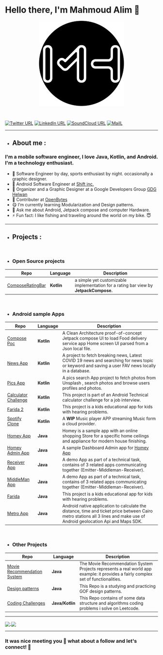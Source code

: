 # Hello there, I'm Mahmoud Alim 👋


<p align="center">
<img src="https://github.com/MhmoudAlim/MhmoudAlim/blob/master/blob/MHLogo.png" data-canonical-src="https://github.com/MhmoudAlim/MhmoudAlim/blob/master/blob/MHLogo.png" width="280" height="280"  alt="MahmoudAlimLogo"/>
</p>

<br/>

[![Twitter URL](https://img.shields.io/static/v1?color=blue&label=Twitter%20&logo=twitter&logoColor=white&style=flat&message=Follow)](https://twitter.com/mhmoud_alim)
[![LinkedIn URL](https://img.shields.io/static/v1?color=blue&label=linkedin&logo=linkedin&logoColor=white&style=flat&message=Connect)](https://www.linkedin.com/in/mhmoud-alim)
[![SoundCloud URL](https://img.shields.io/static/v1?color=blue&label=Soundcloud&logo=Soundcloud&logoColor=white&style=flat&message=Follow)](https://soundcloud.com/mahmoud-hussein-7)
[![MailL](https://img.shields.io/static/v1?color=blue&label=Gmail%20&logo=gmail&logoColor=white&style=flat&message=ReachME)](mailto:mahmoudhusseinalim@gmail.com)

---
- ## About me :

### **I'm a mobile software engineer, I love Java, Kotlin, and Android. I'm a technology enthusiast.**

- :star2: Software Engineer by day, sports enthusiast by night. occasionally a graphic designer.
- 🔭 Android Software Engineer at [Shift inc.](https://shiftinc.com/)
- 🌱 Organizer and a Graphic Designer at a Google Developers Group [GDG Helwan](https://gdg.community.dev/gdg-helwan/)
- 🌱 Contributer at [OpenBytes](https://github.com/Open-Bytes)
- :yum:	 I’m currently learning Modularization and Design patterns.
- 💬 Ask me about Android, Jetpack compose and computer Hardware.
- ⚡ Fun fact: I like fishing and traveling around the world on my bike. :innocent:




---
- ## Projects :

<br/>

- ### Open Source projects

|       **Repo**            |   **Language** |   **Description**                                                                            |
| ------------------------- | ---------------|------------------------------------------------------------------------------------------------------------------------------------------------------------------|
|   [ComposeRatingBar](https://github.com/MhmoudAlim/Compose-Ratingbar-library)  |  **Kotlin** | a simple yet customizable implementation for a rating bar view by **JetpackCompose.**

<br/>

   - ### Android sample Apps

|       **Repo**                                                             |    **Language**          |                                   **Description**                                                                              |
| -------------------------------------------------------------------------- | -----------------------  | -------------------------------------------------------------------------------------------------------------------------------|
|   [Compose Poc](https://github.com/MhmoudAlim/ComposePocTask)              |     **Kotlin**           | A Clean Architecture proof-of-concept Jetpack compose UI to load Food delivery service app Home screen UI parsed from a Json local file.    
|   [News App](https://github.com/MhmoudAlim/NewsApp)                        |     **Kotlin**           | A project to fetch breaking news, Latest COVID 19 news and searching for news topic or keyword and saving a user FAV news locally in a database. 
|   [Pics App](https://github.com/MhmoudAlim/PicsApp)                        |     **Kotlin**           | A pics search App project to fetch photos from Unsplash , search photos and browse users profiles and photos.
|   [Calculator Challenge](https://github.com/MhmoudAlim/CalculatorChallenge)|    **Kotlin**            | This project is part of an Android Technical calculator challenge for a job interview.
|   [Farida 2](https://github.com/MhmoudAlim/Farida2)                        |    **Kotlin**            | This project is a kids educational app for kids with hearing problems.
|   [Spotify Clone](https://github.com/MhmoudAlim/Spotify-Clone)             |     **Kotlin**           | A **WIP** Music player APP streaming Music form a cloud provider.
|   [Homey App](https://github.com/MhmoudAlim/Homey-App)                     |     **Java**             | Homey is a sample app with an online shopping Store for a specific home ceilings and appliance for modern house finishing.
|   [Homey Admin App](https://github.com/MhmoudAlim/Homey-AdminApp)          |     **Java**             | A sample Dashboard Admin app for [Homey App](https://github.com/MhmoudAlim/Homey-App)
|   [Receiver App](https://github.com/MhmoudAlim/Receiver-App)               |     **Java**             | A demo App as part of a technical task, contains of 3 related apps communicating together (Emitter-Middleman-Receiver).
|   [MiddleMan App](https://github.com/MhmoudAlim/MiddleMan-App)             |     **Java**             | A demo App as part of a technical task, contains of 3 related apps communicating together (Emitter-Middleman-Receiver).
|   [Farida](https://github.com/MhmoudAlim/Farida)                           |    **Java**              | This project is a kids educational app for kids with hearing problems.
|   [Metro App](https://github.com/MhmoudAlim/Metro-App)                     |      **Java**            |  Android native application to calculate the distance, time and ticket price between Cairo metro stations all 3 lines and make use of Android geolocation Api and Maps SDK.

<br/>

- ### Other Projects

|       **Repo**                                                                                        |    **Language**   |                                   **Description**                                                                              |
| ------------------------------------------------------------------------------------------------------- | ------------------| -------------------------------------------------------------------------------------------------------------------------------|
|   [Movie Recommendation System](https://github.com/MhmoudAlim/movie-recommendation-system)            |    **Java**         | The Movie Recommendation System Projects represents a real world app example: it provides a fairly complex set of functionalities.                        |
|   [Design patterns](https://github.com/MhmoudAlim/DesignPatterns)                                     |    **Java**         | This Repo is a studying and practicing GOF design patterns.
|   [Coding Challenges](https://github.com/MhmoudAlim/Coding-challanges)                                |    **Java/Kotlin**  | This Repo contains of some data structure and algorithms coding problems i solve on Leetcode.

<hr/>
<a href="https://github.com/MhmoudAlim/">
  <img align="center" src="https://github-readme-stats.vercel.app/api?username=MhmoudAlim&count_private=true&show_icons=show&theme=tokyonight&hide_border=true" />
</a>
<a href="https://github.com/MhmoudAlim/">
  <img align="center" src="https://github-readme-stats.vercel.app/api/top-langs/?username=MhmoudAlim&layout=compact&theme=tokyonight&hide_border=true" />
</a>



---

### It was nice meeting you :revolving_hearts: what about a follow and let's connect! :raised_hands: 


